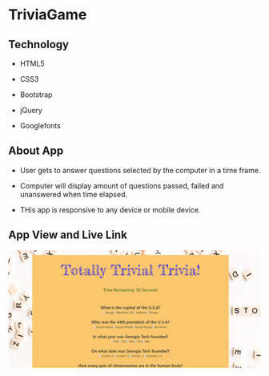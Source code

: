 # TriviaGame

## Technology

- HTML5

- CSS3

- Bootstrap

- jQuery

- Googlefonts

## About App

- User gets to answer questions selected by the computer in a time frame.

- Computer will display amount of questions passed, failed and unanswered when time elapsed.

- THis app is responsive to any device or mobile device.

## App View and Live Link

<a href="https://dennis-the14th-web.github.io/TriviaGame/"><img src="assets/images/trivia.PNG"></a>
